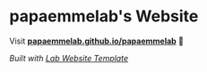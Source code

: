 
# papaemmelab's Website

Visit **[papaemmelab.github.io/papaemmelab](https://papaemmelab.github.io/papaemmelab)** 🚀

_Built with [Lab Website Template](https://greene-lab.gitbook.io/lab-website-template-docs)_

